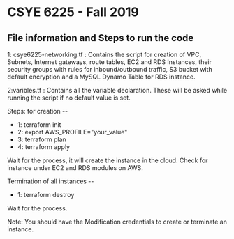 # CSYE 6225 - Fall 2019

## File information and Steps to run the code

1: csye6225-networking.tf : Contains the script for creation of VPC, Subnets, Internet gateways, route tables, EC2 and RDS Instances, their security groups with rules for inbound/outbound traffic, S3 bucket with default encryption and a MySQL Dynamo Table for RDS instance.

2:varibles.tf : Contains all the variable declaration. These will be asked while running the script if no default value is set.

Steps: for creation -- 
- 1: terraform init
- 2: export AWS_PROFILE="your_value"
- 3: terraform plan
- 4: terraform apply

Wait for the process, it will create the instance in the cloud. Check for instance under EC2 and RDS modules on AWS.

Termination of all instances -- 
- 1: terraform destroy

Wait for the process. 

Note: You should have the Modification credentials to create or terminate an instance.
